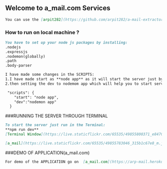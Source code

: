 ## Welcome to a_mail.com Services

```markdown
You can use the [arpit282](https://github.com/arpit282/a-mail-extractor/edit/master/README.md) to maintain and preview the content for your website in Markdown files.
```
### How to run on local machine ?

```markdown
You have to set up your node js packages by installing:
.nodejs
.expressjs
.nodemon(globally)
.path
.body-parser

I have made some changes in the SCRIPTS:
1.I have made start as **node app** as it will start the server just by saying : _node start_
2.then setting the dev to nodemom app which will help you to start server automically whenever you save changes in the main js file(app.js)

 "scripts": {
    "start": "node app",
    "dev":"nodemon app"
  }

```
###RUNNING THE SERVER THROUGH TERMINAL
```markdown
To start the server just run in the Terminal:
**npm run dev**
[Terminal Window](https://live.staticflickr.com/65535/49855800371_e84704c5ab_m.jpg)

```

```markdown
[a_mail](https://live.staticflickr.com/65535/49855783046_315b1c67e8_m.jpg)
```
###DEMO OF APPLICATION(a_mail.com)
```markdown
For demo of the APPLICATION go on  [a_mail.com](https://arp-mail.herokuapp.com/index.html).
```


